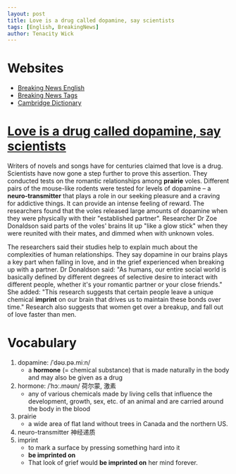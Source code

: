 ```yaml
---
layout: post
title: Love is a drug called dopamine, say scientists
tags: [English, BreakingNews]
author: Tenacity Wick
---
```


# Websites

- [Breaking News English](https://breakingnewsenglish.com/)
- [Breaking News Tags](https://zhouqiang19980220.github.io/tags/#books)
- [Cambridge Dictionary](https://dictionary.cambridge.org/)

# [Love is a drug called dopamine, say scientists](https://breakingnewsenglish.com/2401/240115-dopamine-and-love.html)

Writers of novels and songs have for centuries claimed that love is a drug. Scientists have now gone a step further to prove this assertion. They conducted tests on the romantic relationships among **prairie** voles. Different pairs of the mouse-like rodents were tested for levels of dopamine – a **neuro-transmitter** that plays a role in our seeking pleasure and a craving for addictive things. It can provide an intense feeling of reward. The researchers found that the voles released large amounts of dopamine when they were physically with their "established partner". Researcher Dr Zoe Donaldson said parts of the voles' brains lit up "like a glow stick" when they were reunited with their mates, and dimmed when with unknown voles.

The researchers said their studies help to explain much about the complexities of human relationships. They say dopamine in our brains plays a key part when falling in love, and in the grief experienced when breaking up with a partner. Dr Donaldson said: "As humans, our entire social world is basically defined by different degrees of selective desire to interact with different people, whether it's your romantic partner or your close friends." She added: "This research suggests that certain people leave a unique chemical **imprint** on our brain that drives us to maintain these bonds over time." Research also suggests that women get over a breakup, and fall out of love faster than men.



# Vocabulary

1. dopamine: /ˈdəʊ.pə.miːn/
   - a **hormone** (= chemical substance) that is made naturally in the body and may also be given as a drug
2. hormone: /ˈhɔː.məʊn/ 荷尔蒙, 激素
   - any of various chemicals made by living cells that influence the development, growth, sex, etc. of an animal and are carried around the body in the blood
3. prairie
   - a wide area of flat land without trees in Canada and the northern US. 
4. neuro-transmitter 神经递质
5. imprint
   - to mark a surface by pressing something hard into it
   - **be imprinted on**
   - That look of grief would **be imprinted on** her mind forever.
   
